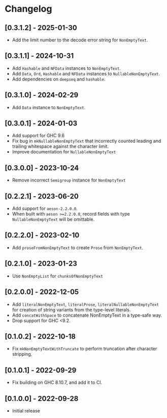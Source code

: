 # Changelog

## [0.3.1.2] - 2025-01-30

- Add the limit number to the decode error string for `NonEmptyText`.

## [0.3.1.1] - 2024-10-31

- Add `Hashable` and `NFData` instances to `NonEmptyText`.
- Add `Data`, `Ord`, `Hashable` and `NFData` instances to `NullableNonEmptyText`.
- Add dependencies on `deepseq` and `hashable`.

## [0.3.1.0] - 2024-02-29

- Add `Data` instance to `NonEmptyText`.

## [0.3.0.1] - 2024-01-03

- Add support for GHC 9.6
- Fix bug in `mkNullableNonEmptyText` that incorrectly counted leading and trailing whitespace against the character limit.
- Improve documentation for `NullableNonEmptyText`

## [0.3.0.0] - 2023-10-24

- Remove incorrect `Semigroup` instance for `NonEmptyText`

## [0.2.2.1] - 2023-06-20

- Add support for `aeson-2.2.0.0`.
- When built with `aeson >=2.2.0.0`, record fields with type `NullableNonEmptyText` will be omittable.

## [0.2.2.0] - 2023-02-10

- Add `proseFromNonEmptyText` to create `Prose` from `NonEmptyText`.

## [0.2.1.0] - 2023-01-23

- Use `NonEmptyList` for `chunksOfNonEmptyText`

## [0.2.0.0] - 2022-12-05

- Add `literalNonEmptyText`, `literalProse`, `literalNullableNonEmptyText` for creation of string variants from the type-level literals.
- Add `concatWithSpace` to concatenate NonEmptyText in a type-safe way.
- Drop support for GHC <9.2.

## [0.1.0.2] - 2022-10-18

- Fix `mkNonEmptyTextWithTruncate` to perform truncation after character stripping.

## [0.1.0.1] - 2022-09-29

- Fix building on GHC 8.10.7, and add it to CI.

## [0.1.0.0] - 2022-09-28

- Initial release
